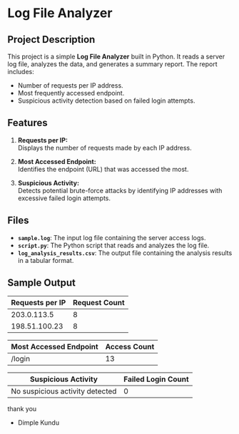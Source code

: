 

# **Log File Analyzer**

## **Project Description**
This project is a simple **Log File Analyzer** built in Python. It reads a server log file, analyzes the data, and generates a summary report. The report includes:

- Number of requests per IP address.
- Most frequently accessed endpoint.
- Suspicious activity detection based on failed login attempts.

## **Features**
1. **Requests per IP:**  
   Displays the number of requests made by each IP address.
   
2. **Most Accessed Endpoint:**  
   Identifies the endpoint (URL) that was accessed the most.

3. **Suspicious Activity:**  
   Detects potential brute-force attacks by identifying IP addresses with excessive failed login attempts.

## **Files**
- **`sample.log`**: The input log file containing the server access logs.
- **`script.py`**: The Python script that reads and analyzes the log file.
- **`log_analysis_results.csv`**: The output file containing the analysis results in a tabular format.

## **Sample Output**
| **Requests per IP** | **Request Count** |
|---------------------|-------------------|
| 203.0.113.5         | 8                 |
| 198.51.100.23       | 8                 |

| **Most Accessed Endpoint** | **Access Count** |
|----------------------------|------------------|
| /login                     | 13               |

| **Suspicious Activity** | **Failed Login Count** |
|-------------------------|------------------------|
| No suspicious activity detected | 0            |


thank you
- Dimple Kundu
